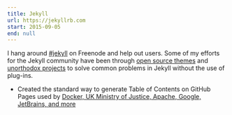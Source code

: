 ```yaml
---
title: Jekyll
url: https://jekyllrb.com
start: 2015-09-05
end: null
---
```


I hang around [#jekyll](irc://irc.freenode.net/jekyll) on Freenode and help out users. Some of my efforts for the Jekyll community have been through [open source themes](https://github.com/topics/jekyll-theme?q=user%3Aallejo) and [unorthodox projects](https://github.com/topics/jekyll-project?q=user%3Aallejo) to solve common problems in Jekyll without the use of plug-ins.

- Created the standard way to generate Table of Contents on GitHub Pages used by [Docker, UK Ministry of Justice, Apache, Google, JetBrains, and more](https://github.com/allejo/jekyll-toc#jekyll-pure-liquid-table-of-contents)
